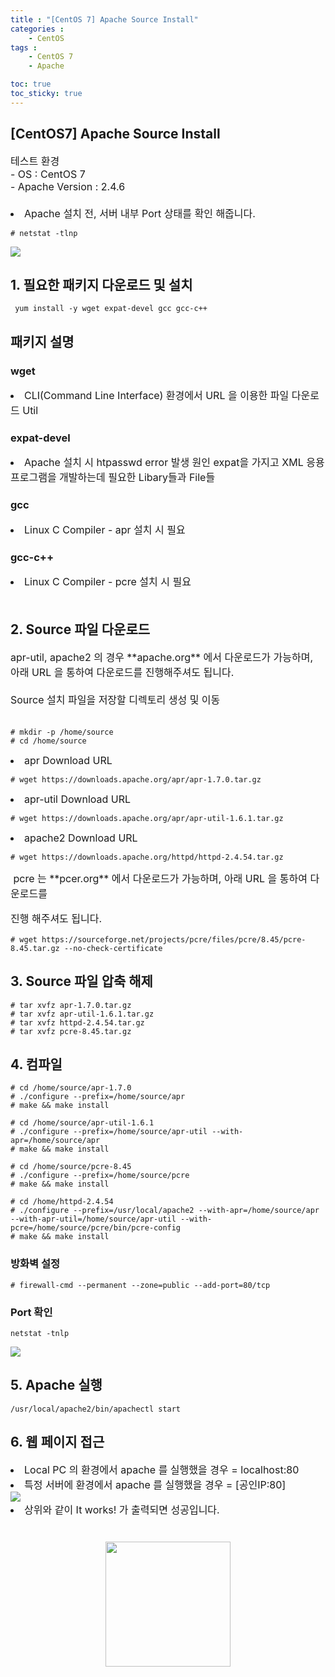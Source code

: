 ```yaml
---
title : "[CentOS 7] Apache Source Install"
categories : 
    - CentOS
tags :
    - CentOS 7
    - Apache

toc: true
toc_sticky: true
---
```


## [CentOS7] Apache Source Install

<div style="font-size:16px;">
테스트 환경<br>
- OS : CentOS 7<br>
- Apache Version : 2.4.6<br><br>
<li>Apache 설치 전, 서버 내부 Port 상태를 확인 해줍니다.</li>
</div>

```
# netstat -tlnp
```

<img src="https://github.com/hyundo0630/hyundo0630.github.io/blob/main/images/Apache%20Install/CentOS7%20netstat.png?raw=true"><br>

## 1. 필요한 패키지 다운로드 및 설치
```
 yum install -y wget expat-devel gcc gcc-c++
```

## 패키지 설명

### wget
<div style="font-size:16px;">
<li>CLI(Command Line Interface) 환경에서 URL 을 이용한 파일 다운로드 Util</li>
</div>

### expat-devel
<div style="font-size:16px;">
<li>
Apache 설치 시 htpasswd error 발생 원인
expat을 가지고 XML 응용 프로그램을 개발하는데 필요한 Libary들과 File들
</li>
</div>

### gcc
<div style="font-size:16px;">
<li>Linux C Compiler - apr 설치 시 필요</li>
</div>

### gcc-c++
<div style="font-size:16px;">
<li>Linux C Compiler - pcre 설치 시 필요</li><br>
</div>

## 2. Source 파일 다운로드
<div style="font-size:16px;">
apr-util, apache2 의 경우 **apache.org** 에서 다운로드가 가능하며,<br> 아래 URL 을 통하여 다운로드를 진행해주셔도 됩니다.<br><br>
Source 설치 파일을 저장할 디렉토리 생성 및 이동<br><br>
</div>

```
# mkdir -p /home/source
# cd /home/source
```

<div style="font-size:16px;">
<li>apr Download URL</li>
</div>

```
# wget https://downloads.apache.org/apr/apr-1.7.0.tar.gz
```
<div style="font-size:16px;">
<li>apr-util Download URL</li>
</div>

```
# wget https://downloads.apache.org/apr/apr-util-1.6.1.tar.gz
```
<div style="font-size:16px;">
<li> apache2 Download URL</li>
</div>

```
# wget https://downloads.apache.org/httpd/httpd-2.4.54.tar.gz
```

<div style="font-size:16px;">
&nbsp;pcre 는 **pcer.org** 에서 다운로드가 가능하며, 아래 URL 을 통하여 다운로드를<p> 진행 해주셔도 됩니다.</p>
</div>

```
# wget https://sourceforge.net/projects/pcre/files/pcre/8.45/pcre-8.45.tar.gz --no-check-certificate
```

## 3. Source 파일 압축 해제

```
# tar xvfz apr-1.7.0.tar.gz
# tar xvfz apr-util-1.6.1.tar.gz
# tar xvfz httpd-2.4.54.tar.gz
# tar xvfz pcre-8.45.tar.gz
```

## 4. 컴파일

```
# cd /home/source/apr-1.7.0
# ./configure --prefix=/home/source/apr
# make && make install
```

```
# cd /home/source/apr-util-1.6.1
# ./configure --prefix=/home/source/apr-util --with-apr=/home/source/apr
# make && make install
```

```
# cd /home/source/pcre-8.45
# ./configure --prefix=/home/source/pcre
# make && make install
```

```
# cd /home/httpd-2.4.54
# ./configure --prefix=/usr/local/apache2 --with-apr=/home/source/apr --with-apr-util=/home/source/apr-util --with-pcre=/home/source/pcre/bin/pcre-config
# make && make install
```

### 방화벽 설정

```
# firewall-cmd --permanent --zone=public --add-port=80/tcp
```

### Port 확인

```
netstat -tnlp
```

<img src="https://raw.githubusercontent.com/hyundo0630/hyundo0630.github.io/59b404f42b98ab7b42acb7d7fdfe151b86d9fa6d/images/apache%20Port.png">

## 5. Apache 실행

```
/usr/local/apache2/bin/apachectl start
```

## 6. 웹 페이지 접근

<div style="font-size:16px;">
<li> Local PC 의 환경에서 apache 를 실행했을 경우 = localhost:80</li>
<li> 특정 서버에 환경에서 apache 를 실행했을 경우 = [공인IP:80]</li>
</div>

<img src="https://github.com/hyundo0630/hyundo0630.github.io/blob/main/images/apache%20web%20page.png?raw=true">

<div style="font-size:16px;">
<li> 상위와 같이 It works! 가 출력되면 성공입니다. </li>
<br><br>
<div style="text-align:center;">
<img src="https://github.com/hyundo0630/hyundo0630.github.io/blob/main/images/Apache%20Install/apache%20web%20page.png?raw=true" width="200" height="200">
</div>